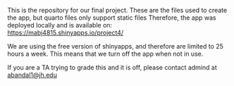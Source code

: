 This is the repository for our final project.
These are the files used to create the app, but quarto files only support static files
Therefore, the app was deployed locally and is available on: https://mabj4815.shinyapps.io/project4/

We are using the free version of shinyapps, and therefore are limited to 25 hours a week.
This means that we turn off the app when not in use.

If you are a TA trying to grade this and it is off, please contact admind at abandal1@jh.edu

